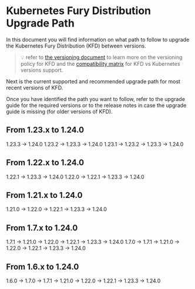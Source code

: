 # Kubernetes Fury Distribution Upgrade Path

In this document you will find information on what path to follow to upgrade the Kubernetes Fury Distribution (KFD) between versions.

> 💡 refer to [the versioning document](../VERSIONING.md) to learn more on the versioning policy for KFD and the [compatibility matrix](../COMPATIBILITY_MATRIX.md) for KFD vs Kubernetes versions support.

Next is the current supported and recommended upgrade path for most recent versions of KFD.

Once you have identified the path you want to follow, refer to the upgrade guide for the required versions or to the release notes in case the upgrade guide is missing (for older versions of KFD).

## From 1.23.x to 1.24.0

1.23.3 -> 1.24.0
1.23.2 -> 1.23.3 -> 1.24.0
1.23.1 -> 1.23.2 -> 1.23.3 -> 1.24.0

## From 1.22.x to 1.24.0

1.22.1 -> 1.23.3 -> 1.24.0
1.22.0 -> 1.22.1 -> 1.23.3 -> 1.24.0

## From 1.21.x to 1.24.0

1.21.0 -> 1.22.0 -> 1.22.1 -> 1.23.3 -> 1.24.0

## From 1.7.x to 1.24.0

1.7.1 -> 1.21.0 -> 1.22.0 -> 1.22.1 -> 1.23.3 -> 1.24.0
1.7.0 -> 1.7.1 -> 1.21.0 -> 1.22.0 -> 1.22.1 -> 1.23.3 -> 1.24.0

## From 1.6.x to 1.24.0

1.6.0 -> 1.7.0 -> 1.7.1 -> 1.21.0 -> 1.22.0 -> 1.22.1 -> 1.23.3 -> 1.24.0
